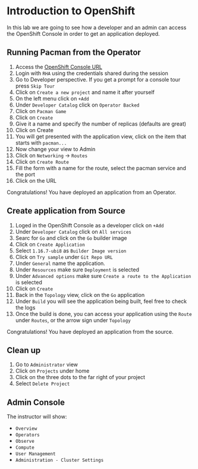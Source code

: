 # Introduction to OpenShift

In this lab we are going to see how a developer and an admin can access the OpenShift Console in order to get an application deployed.

## Running Pacman from the Operator

1. Access the [OpenShift Console URL](https://console-openshift-console.apps.gva-workshop.sandbox858.opentlc.com/)
2. Login with `RHA` using the credentials shared during the session
3. Go to Developer perspective. If you get a prompt for a console tour press `Skip Tour`
4. Click on `Create a new project` and name it after yourself
5. On the left menu click on `+Add`
6. Under `Developer Catalog` click on `Operator Backed`
7. Click on `Pacman Game`
8. Click on `Create`
9. Give it a name and specify the number of replicas (defaults are great)
10. Click on Create
11. You will get presented with the application view, click on the item that starts with `pacman...`
12. Now change your view to Admin
13. Click on `Networking` -> `Routes`
14. Click on `Create Route`
15. Fill the form with a name for the route, select the pacman service and the port
16. Click on the URL

Congratulations! You have deployed an application from an Operator.

## Create application from Source

1. Loged in the OpenShift Console as a developer click on `+Add`
2. Under `Developer Catalog` click on `All services`
3. Searc for `Go` and click on the `Go` builder image
4. Click on `Create Application`
5. Select `1.16.7-ubi8` as `Builder Image version`
6. Click on `Try sample` under `Git Repo URL`
7. Under `General` name the application.
8. Under `Resources` make sure `Deployment` is selected
9. Under `Advanced options` make sure `Create a route to the Application` is selected
10. Click on `Create`
11. Back in the `Topology` view, click on the `Go` application
12. Under `Build` you will see the application being built, feel free to check the logs
13. Once the build is done, you can access your application using the `Route` under `Routes`, or the arrow sign under `Topology`

Congratulations! You have deployed an application from the source.

## Clean up

1. Go to `Administrator` view
2. Click on `Projects` under home
3. Click on the three dots to the far right of your project
4. Select `Delete Project`

## Admin Console

The instructor will show:

- `Overview`
- `Operators`
- `Observe`
- `Compute`
- `User Management`
- `Administration - Cluster Settings`